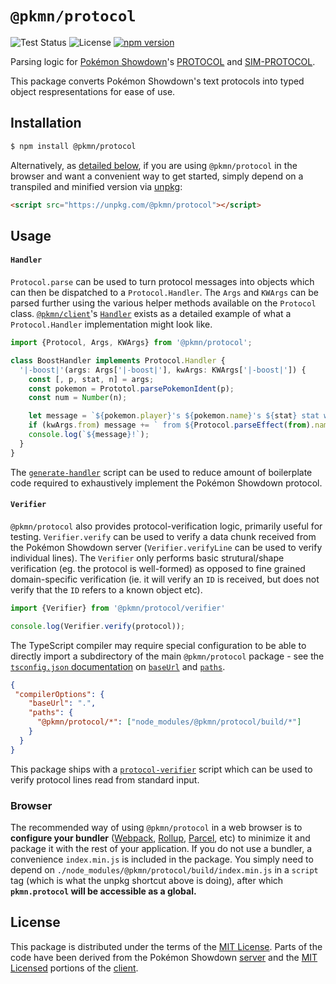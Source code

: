 # `@pkmn/protocol`

![Test Status](https://github.com/pkmn/ps/workflows/Tests/badge.svg)
![License](https://img.shields.io/badge/License-MIT-blue.svg)
[![npm version](https://img.shields.io/npm/v/@pkmn/protocol.svg)](https://www.npmjs.com/package/@pkmn/protocol)

Parsing logic for [Pokémon Showdown](https://pokemonshowdown.com)'s
[PROTOCOL](https://github.com/smogon/pokemon-showdown/blob/master/PROTOCOL.md) and
[SIM-PROTOCOL](https://github.com/smogon/pokemon-showdown/blob/master/sim/SIM-PROTOCOL.md).

This package converts Pokémon Showdown's text protocols into typed object
respresentations for ease of use.

## Installation

```sh
$ npm install @pkmn/protocol
```

Alternatively, as [detailed below](#browser), if you are using `@pkmn/protocol` in the browser and
want a convenient way to get started, simply depend on a transpiled and minified version via
[unpkg](https://unpkg.com/):

```html
<script src="https://unpkg.com/@pkmn/protocol"></script>
```

## Usage

#### `Handler`

`Protocol.parse` can be used to turn protocol messages into objects which can then be dispatched to
a `Protocol.Handler`. The `Args` and `KWArgs` can be parsed further using the various helper methods
available on the `Protocol` class. [`@pkmn/client`](../client)'s
[`Handler`](../client/src/handler.ts) exists as a detailed example of what a `Protocol.Handler`
implementation might look like.

```ts
import {Protocol, Args, KWArgs} from '@pkmn/protocol';

class BoostHandler implements Protocol.Handler {
  '|-boost|'(args: Args['|-boost|'], kwArgs: KWArgs['|-boost|']) {
    const [, p, stat, n] = args;
    const pokemon = Prototol.parsePokemonIdent(p);
    const num = Number(n);

    let message = `${pokemon.player}'s ${pokemon.name}'s ${stat} stat was boosted by ${num}`;
    if (kwArgs.from) message += ` from ${Protocol.parseEffect(from).name}`;
    console.log(`${message}!`);
  }
}
```

The [`generate-handler`](generate-handler) script can be used to reduce amount of boilerplate code
required to exhaustively implement the Pokémon Showdown protocol.

#### `Verifier`

`@pkmn/protocol` also provides protocol-verification logic, primarily useful for testing.
`Verifier.verify` can be used to verify a data chunk received from the Pokémon Showdown server
(`Verifier.verifyLine` can be used to verify individual lines). The `Verifier` only performs basic
strutural/shape verification (eg. the protocol is well-formed) as opposed to fine grained
domain-specific verification (ie. it will verify an `ID` is received, but does not verify that the
`ID` refers to a known object etc).

```ts
import {Verifier} from '@pkmn/protocol/verifier'

console.log(Verifier.verify(protocol));
```

The TypeScript compiler may require special configuration to be able to directly import a
subdirectory of the main `@pkmn/protocol` package - see the
[`tsconfig.json` documentation](https://www.typescriptlang.org/tsconfig) on
[`baseUrl`](https://www.typescriptlang.org/tsconfig#baseUrl) and
[`paths`](https://www.typescriptlang.org/tsconfig#paths).

```json
{
 "compilerOptions": {
    "baseUrl": ".",
    "paths": {
      "@pkmn/protocol/*": ["node_modules/@pkmn/protocol/build/*"]
    }
  }
}
```

This package ships with a [`protocol-verifier`](protocol-verifier) script which can be used to
verify protocol lines read from standard input.

### Browser

The recommended way of using `@pkmn/protocol` in a web browser is to **configure your bundler**
([Webpack](https://webpack.js.org/), [Rollup](https://rollupjs.org/),
[Parcel](https://parceljs.org/), etc) to minimize it and package it with the rest of your
application. If you do not use a bundler, a convenience `index.min.js` is included in the package.
You simply need to depend on `./node_modules/@pkmn/protocol/build/index.min.js` in a `script` tag
(which is what the unpkg shortcut above is doing), after which **`pkmn.protocol` will be accessible
as a global.**

## License

This package is distributed under the terms of the [MIT License](LICENSE). Parts of the code have
been derived from the Pokémon Showdown [server](https://github.com/smogon/pokemon-showdown) and the
[MIT Licensed](https://github.com/smogon/pokemon-showdown-client/blob/master/src/battle.ts#L6)
portions of the [client](https://github.com/smogon/pokemon-showdown-client).
